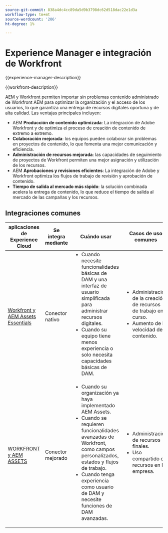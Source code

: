 ```yaml
---
source-git-commit: 838a4dc4cc89da5d9b3798dc62d518dac22e1d3a
workflow-type: tm+mt
source-wordcount: '206'
ht-degree: 1%

---
```



# Experience Manager e integración de Workfront

{{experience-manager-description}}

{{workfront-description}}

AEM y Workfront permiten importar sin problemas contenido administrado de Workfront AEM para optimizar la organización y el acceso de los usuarios, lo que garantiza una entrega de recursos digitales oportuna y de alta calidad. Las ventajas principales incluyen:

+ AEM **Producción de contenido optimizada**: La integración de Adobe Workfront y de optimiza el proceso de creación de contenido de extremo a extremo.
+ **Colaboración mejorada**: los equipos pueden colaborar sin problemas en proyectos de contenido, lo que fomenta una mejor comunicación y eficiencia.
+ **Administración de recursos mejorada**: las capacidades de seguimiento de proyectos de Workfront permiten una mejor asignación y utilización de los recursos.
+ AEM **Aprobaciones y revisiones eficientes**: La integración de Adobe y Workfront optimiza los flujos de trabajo de revisión y aprobación de contenido.
+ **Tiempo de salida al mercado más rápido**: la solución combinada acelera la entrega de contenido, lo que reduce el tiempo de salida al mercado de las campañas y los recursos.

## Integraciones comunes

<table>
    <thead>
        <tr>
            <th>aplicaciones de Experience Cloud</th>
            <th>Se integra mediante</th>
            <th>Cuándo usar</th>
            <th>Casos de uso comunes</th>
        </tr>
    </thead>
    <tbody>
        <tr>
            <td><a href="https://experienceleague.adobe.com/docs/experience-manager-learn/assets-essentials/workfront/configure.html" target="_blank" rel="noreferrer">Workfront y AEM Assets Essentials</a></td>
            <td>Conector nativo</td>
            <td>
              <ul style="margin-top: 0;">
                <li>Cuando necesite funcionalidades básicas de DAM y una interfaz de usuario simplificada para administrar recursos digitales.</li>
                <li>Cuando su equipo tiene menos experiencia o solo necesita capacidades básicas de DAM.</li>
              </ul>
            </td>
            <td>
                <ul style="margin-top: 0;">
                  <li>Administración de la creación de recursos de trabajo en curso.</li>
                  <li>Aumento de la velocidad de contenido.</li>
                </ul>
            </td>
        </tr>
        <tr>
            <td><a href="https://experienceleague.adobe.com/docs/experience-manager-learn/assets/workfront/enhanced-connector/aem-experts-series/overview.html" target="_blank" rel="noreferrer">WORKFRONT y AEM ASSETS</a></td>
            <td>Conector mejorado</td>
            <td>
                <ul style="margin-top: 0;">
                    <li>Cuando su organización ya haya implementado AEM Assets.</li>
                    <li>Cuando se requieren funcionalidades avanzadas de Workfront, como campos personalizados, estados y flujos de trabajo.</li>
                    <li>Cuando tenga experiencia como usuario de DAM y necesite funciones de DAM avanzadas.</li>
                </ul>
            </td>
            <td>
              <ul style="margin-top: 0;">
                <li>Administración de recursos finales.</li>
                <li>Uso compartido de recursos en la empresa.</li>
              </ul>
            </td>
        </tr>
    </tbody>          
</table>

